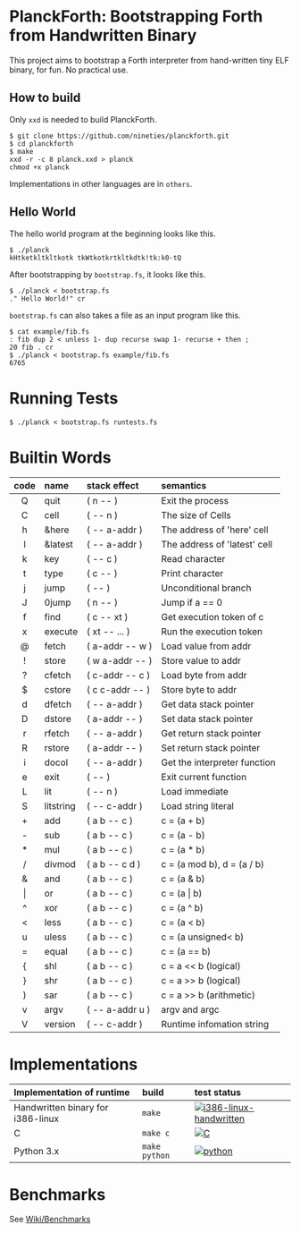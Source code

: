 # PlanckForth: Bootstrapping Forth from Handwritten Binary

This project aims to bootstrap a Forth interpreter from hand-written tiny ELF binary, for fun.
No practical use.

## How to build

Only `xxd` is needed to build PlanckForth.

```
$ git clone https://github.com/nineties/planckforth.git
$ cd planckforth
$ make
xxd -r -c 8 planck.xxd > planck
chmod +x planck
```

Implementations in other languages are in `others`.

## Hello World

The hello world program at the beginning looks like this.

```
$ ./planck
kHtketkltkltkotk tkWtkotkrtkltkdtk!tk:k0-tQ
```
After bootstrapping by `bootstrap.fs`, it looks like this.

```
$ ./planck < bootstrap.fs
." Hello World!" cr
```

`bootstrap.fs` can also takes a file as an input program like this.

```
$ cat example/fib.fs
: fib dup 2 < unless 1- dup recurse swap 1- recurse + then ;
20 fib . cr
$ ./planck < bootstrap.fs example/fib.fs
6765
```

# Running Tests

```
$ ./planck < bootstrap.fs runtests.fs
```

# Builtin Words

| code | name      | stack effect    | semantics                    |
|:----:|:----------|:----------------|:-----------------------------|
| Q    | quit      | ( n -- )        | Exit the process             |
| C    | cell      | ( -- n )        | The size of Cells            |
| h    | &here     | ( -- a-addr )   | The address of 'here' cell   |
| l    | &latest   | ( -- a-addr )   | The address of 'latest' cell |
| k    | key       | ( -- c )        | Read character               |
| t    | type      | ( c -- )        | Print character              |
| j    | jump      | ( -- )          | Unconditional branch         |
| J    | 0jump     | ( n -- )        | Jump if a == 0               |
| f    | find      | ( c -- xt )     | Get execution token of c     |
| x    | execute   | ( xt -- ... )   | Run the execution token      |
| @    | fetch     | ( a-addr -- w ) | Load value from addr         |
| !    | store     | ( w a-addr -- ) | Store value to addr          |
| ?    | cfetch    | ( c-addr -- c ) | Load byte from addr          |
| $    | cstore    | ( c c-addr -- ) | Store byte to addr           |
| d    | dfetch    | ( -- a-addr )   | Get data stack pointer       |
| D    | dstore    | ( a-addr -- )   | Set data stack pointer       |
| r    | rfetch    | ( -- a-addr )   | Get return stack pointer     |
| R    | rstore    | ( a-addr -- )   | Set return stack pointer     |
| i    | docol     | ( -- a-addr )   | Get the interpreter function |
| e    | exit      | ( -- )          | Exit current function        |
| L    | lit       | ( -- n )        | Load immediate               |
| S    | litstring | ( -- c-addr )   | Load string literal          |
| +    | add       | ( a b -- c )    | c = (a + b)                  |
| -    | sub       | ( a b -- c )    | c = (a - b)                  |
| *    | mul       | ( a b -- c )    | c = (a * b)                  |
| /    | divmod    | ( a b -- c d )  | c = (a mod b), d = (a / b)   |
| &    | and       | ( a b -- c )    | c = (a & b)                  |
| \|   | or        | ( a b -- c )    | c = (a \| b)                 |
| ^    | xor       | ( a b -- c )    | c = (a ^ b)                  |
| <    | less      | ( a b -- c )    | c = (a < b)                  |
| u    | uless     | ( a b -- c )    | c = (a unsigned< b)          |
| =    | equal     | ( a b -- c )    | c = (a == b)                 |
| {    | shl       | ( a b -- c )    | c = a << b (logical)         |
| }    | shr       | ( a b -- c )    | c = a >> b (logical)         |
| )    | sar       | ( a b -- c )    | c = a >> b (arithmetic)      |
| v    | argv      | ( -- a-addr u ) | argv and argc                |
| V    | version   | ( -- c-addr )   | Runtime infomation string    |

# Implementations

| Implementation of runtime         | build             | test status |
|:----------------------------------|:------------------|:------------|
| Handwritten binary for i386-linux | `make`            | [![i386-linux-handwritten](https://github.com/nineties/planckforth/workflows/i386-linux-handwritten/badge.svg)](https://github.com/nineties/planckforth/actions?query=workflow:i386-linux-handwritten) |
| C                                 | `make c`          | [![C](https://github.com/nineties/planckforth/workflows/C/badge.svg)](https://github.com/nineties/planckforth/actions?query=workflow:C) |
| Python 3.x                        | `make python`     | [![python](https://github.com/nineties/planckforth/workflows/python/badge.svg)](https://github.com/nineties/planckforth/actions?query=workflow:python) |

# Benchmarks

See [Wiki/Benchmarks](https://github.com/nineties/planckforth/wiki/Benchmarks)
